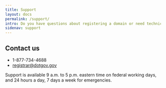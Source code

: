 ```yaml
---
title: Support
layout: docs
permalink: /support/
intro: Do you have questions about registering a domain or need technical support? We’re here to help.
sidenav: support
---
```


## Contact us

* 1-877-734-4688
* <registrar@dotgov.gov>

Support is available 9 a.m. to 5 p.m. eastern time on federal working days, and 24 hours a day, 7 days a week for emergencies.
